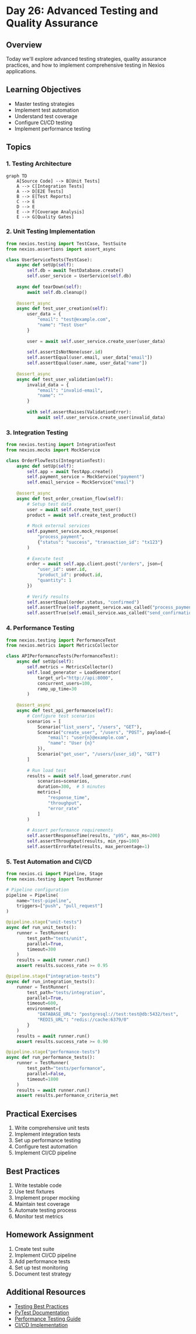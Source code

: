 # Day 26: Advanced Testing and Quality Assurance

## Overview
Today we'll explore advanced testing strategies, quality assurance practices, and how to implement comprehensive testing in Nexios applications.

## Learning Objectives
- Master testing strategies
- Implement test automation
- Understand test coverage
- Configure CI/CD testing
- Implement performance testing

## Topics

### 1. Testing Architecture

```mermaid
graph TD
    A[Source Code] --> B[Unit Tests]
    A --> C[Integration Tests]
    A --> D[E2E Tests]
    B --> E[Test Reports]
    C --> E
    D --> E
    E --> F[Coverage Analysis]
    E --> G[Quality Gates]
```

### 2. Unit Testing Implementation

```python
from nexios.testing import TestCase, TestSuite
from nexios.assertions import assert_async

class UserServiceTests(TestCase):
    async def setUp(self):
        self.db = await TestDatabase.create()
        self.user_service = UserService(self.db)
    
    async def tearDown(self):
        await self.db.cleanup()
    
    @assert_async
    async def test_user_creation(self):
        user_data = {
            "email": "test@example.com",
            "name": "Test User"
        }
        
        user = await self.user_service.create_user(user_data)
        
        self.assertIsNotNone(user.id)
        self.assertEqual(user.email, user_data["email"])
        self.assertEqual(user.name, user_data["name"])
    
    @assert_async
    async def test_user_validation(self):
        invalid_data = {
            "email": "invalid-email",
            "name": ""
        }
        
        with self.assertRaises(ValidationError):
            await self.user_service.create_user(invalid_data)
```

### 3. Integration Testing

```python
from nexios.testing import IntegrationTest
from nexios.mocks import MockService

class OrderFlowTests(IntegrationTest):
    async def setUp(self):
        self.app = await TestApp.create()
        self.payment_service = MockService("payment")
        self.email_service = MockService("email")
    
    @assert_async
    async def test_order_creation_flow(self):
        # Setup test data
        user = await self.create_test_user()
        product = await self.create_test_product()
        
        # Mock external services
        self.payment_service.mock_response(
            "process_payment",
            {"status": "success", "transaction_id": "tx123"}
        )
        
        # Execute test
        order = await self.app.client.post("/orders", json={
            "user_id": user.id,
            "product_id": product.id,
            "quantity": 1
        })
        
        # Verify results
        self.assertEqual(order.status, "confirmed")
        self.assertTrue(self.payment_service.was_called("process_payment"))
        self.assertTrue(self.email_service.was_called("send_confirmation"))
```

### 4. Performance Testing

```python
from nexios.testing import PerformanceTest
from nexios.metrics import MetricsCollector

class APIPerformanceTests(PerformanceTest):
    async def setUp(self):
        self.metrics = MetricsCollector()
        self.load_generator = LoadGenerator(
            target_url="http://api:8000",
            concurrent_users=100,
            ramp_up_time=30
        )
    
    @assert_async
    async def test_api_performance(self):
        # Configure test scenarios
        scenarios = [
            Scenario("list_users", "/users", "GET"),
            Scenario("create_user", "/users", "POST", payload={
                "email": "user{n}@example.com",
                "name": "User {n}"
            }),
            Scenario("get_user", "/users/{user_id}", "GET")
        ]
        
        # Run load test
        results = await self.load_generator.run(
            scenarios=scenarios,
            duration=300,  # 5 minutes
            metrics=[
                "response_time",
                "throughput",
                "error_rate"
            ]
        )
        
        # Assert performance requirements
        self.assertResponseTime(results, "p95", max_ms=200)
        self.assertThroughput(results, min_rps=100)
        self.assertErrorRate(results, max_percentage=1)
```

### 5. Test Automation and CI/CD

```python
from nexios.ci import Pipeline, Stage
from nexios.testing import TestRunner

# Pipeline configuration
pipeline = Pipeline(
    name="test-pipeline",
    triggers=["push", "pull_request"]
)

@pipeline.stage("unit-tests")
async def run_unit_tests():
    runner = TestRunner(
        test_path="tests/unit",
        parallel=True,
        timeout=300
    )
    results = await runner.run()
    assert results.success_rate >= 0.95

@pipeline.stage("integration-tests")
async def run_integration_tests():
    runner = TestRunner(
        test_path="tests/integration",
        parallel=True,
        timeout=600,
        environment={
            "DATABASE_URL": "postgresql://test:test@db:5432/test",
            "REDIS_URL": "redis://cache:6379/0"
        }
    )
    results = await runner.run()
    assert results.success_rate >= 0.90

@pipeline.stage("performance-tests")
async def run_performance_tests():
    runner = TestRunner(
        test_path="tests/performance",
        parallel=False,
        timeout=1800
    )
    results = await runner.run()
    assert results.performance_criteria_met
```

## Practical Exercises

1. Write comprehensive unit tests
2. Implement integration tests
3. Set up performance testing
4. Configure test automation
5. Implement CI/CD pipeline

## Best Practices

1. Write testable code
2. Use test fixtures
3. Implement proper mocking
4. Maintain test coverage
5. Automate testing process
6. Monitor test metrics

## Homework Assignment

1. Create test suite
2. Implement CI/CD pipeline
3. Add performance tests
4. Set up test monitoring
5. Document test strategy

## Additional Resources

- [Testing Best Practices](https://nexios.io/testing)
- [PyTest Documentation](https://docs.pytest.org/)
- [Performance Testing Guide](https://nexios.io/performance-testing)
- [CI/CD Implementation](https://nexios.io/ci-cd)